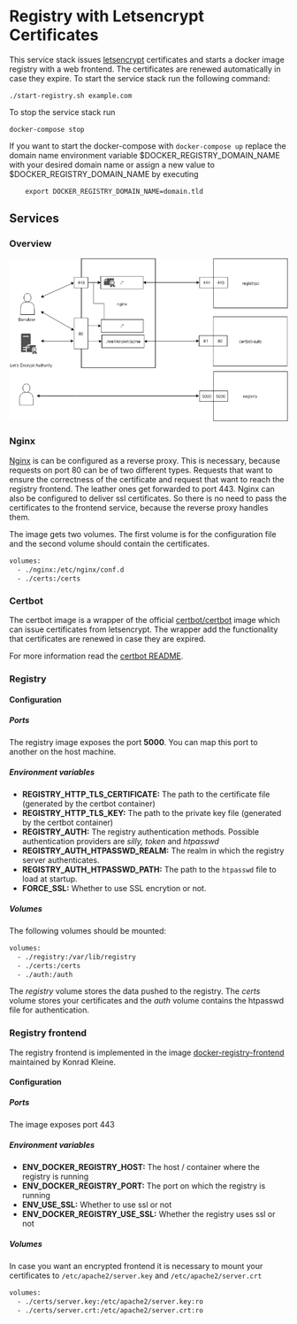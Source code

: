 # Registry with Letsencrypt Certificates

This service stack issues [letsencrypt](https://letsencrypt.org/) certificates and starts a docker image registry
with a web frontend. The certificates are renewed automatically in case they expire. To start the service stack run the following command:  

    
    ./start-registry.sh example.com

To stop the service stack run 

    docker-compose stop

If you want to start the docker-compose with `docker-compose up` replace the domain name environment variable $DOCKER_REGISTRY_DOMAIN_NAME with 
your desired domain name or assign a new value to $DOCKER_REGISTRY_DOMAIN_NAME by executing
        
        export DOCKER_REGISTRY_DOMAIN_NAME=domain.tld

## Services

### Overview
![Overview](overview.png)

### Nginx 

[Nginx](https://hub.docker.com/_/nginx) is can be configured as a reverse proxy. This is necessary, because requests on port 80 can be of two 
different types. Requests that want to ensure the correctness of the certificate and request that want to reach the 
registry frontend. The leather ones get forwarded to port 443. Nginx can also be configured to deliver ssl certificates. 
So there is no need to pass the certificates to the frontend service, because the reverse proxy handles them.

The image gets two volumes. The first volume is for the configuration file and the second volume should contain the certificates.

    volumes:
      - ./nginx:/etc/nginx/conf.d
      - ./certs:/certs
 
### Certbot

The certbot image is a wrapper of the official [certbot/certbot](https://hub.docker.com/r/certbot/certbot/)
image which can issue certificates from letsencrypt. The wrapper add the 
functionality that certificates are renewed in case they are expired.
 
For more information read the [certbot README](/certbot/README.md).

### Registry

#### Configuration

##### Ports

The registry image exposes the port **5000**. You can map this port to another on the host machine.  

##### Environment variables

- **REGISTRY_HTTP_TLS_CERTIFICATE:** The path to the certificate file (generated by the certbot container) 
- **REGISTRY_HTTP_TLS_KEY:** The path to the private key file (generated by the certbot container)
- **REGISTRY_AUTH:** The registry authentication methods. Possible authentication providers are *silly, token* and *htpasswd* 
- **REGISTRY_AUTH_HTPASSWD_REALM:** The realm in which the registry server authenticates.
- **REGISTRY_AUTH_HTPASSWD_PATH:** The path to the `htpasswd` file to load at startup.
- **FORCE_SSL:** Whether to use SSL encrytion or not. 

##### Volumes

The following volumes should be mounted:

    volumes:
      - ./registry:/var/lib/registry
      - ./certs:/certs
      - ./auth:/auth

The *registry* volume stores the data pushed to the registry. The *certs* volume stores your certificates and the *auth* volume contains the htpasswd file for authentication.

### Registry frontend

The registry frontend is implemented in the image [docker-registry-frontend](https://github.com/kwk/docker-registry-frontend) maintained by Konrad Kleine.

#### Configuration
 
##### Ports
The image exposes port 443
 
##### Environment variables
- **ENV_DOCKER_REGISTRY_HOST:** The host / container where the registry is running
- **ENV_DOCKER_REGISTRY_PORT:** The port on which the registry is running
- **ENV_USE_SSL:** Whether to use ssl or not 
- **ENV_DOCKER_REGISTRY_USE_SSL:** Whether the registry uses ssl or not

##### Volumes
In case you want an encrypted frontend it is necessary to mount your 
certificates to `/etc/apache2/server.key` and `/etc/apache2/server.crt`


    volumes:
      - ./certs/server.key:/etc/apache2/server.key:ro
      - ./certs/server.crt:/etc/apache2/server.crt:ro
      
